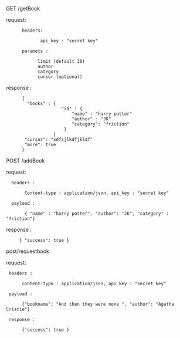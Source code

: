 
 GET /getBook
 
  request:
     
          headers:

                 api_key : "secret key"

          paramets :

                limit (default 10)
                author
                category
                cursor (optional)

   response : 
    
          {
            "books" : {
                         "id" : {
                             "name" : "harry potter"
                             "author" : "JK"
                             "category": "friction"
                          }
                      }
           "cursor": "xdfsjlkdfjkldf"
           "more": true
          }

POST /addBook
   
   request:

      headers : 

           Content-type : application/json, api_key : "secret key"

      payload :

           { "name" : "harry potter", "author": "JK", "category" : "friction"}

   response : 
   
         { "success": true }
         
         
post/requestbook

   request:
        
     headers :
        
          content-type : application/json, api_key : "secret key"
          
     payload :
       
          {"bookname": "And then they were none ", "author": "Agatha Cristie"}
          
     response :
      
          {'success": true }
              

